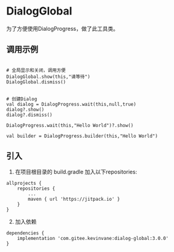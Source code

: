 # DialogGlobal


为了方便使用DialogProgress，做了此工具类。

## 调用示例
```

# 全局显示和关闭，调用方便
DialogGlobal.show(this,"请等待")
DialogGlobal.dismiss()


# 创建Dialog
val dialog = DialogProgress.wait(this,null,true)
dialog?.show()
dialog?.dismiss()

DialogProgress.wait(this,"Hello World")?.show()

val builder = DialogProgress.builder(this,"Hello World")

```

## 引入
1. 在项目根目录的 build.gradle 加入以下repositories:
```
allprojects {
    repositories {
        ...
        maven { url 'https://jitpack.io' }
    }
}
```
2. 加入依赖
```
dependencies {
    implementation 'com.gitee.kevinvane:dialog-global:3.0.0'
}
```